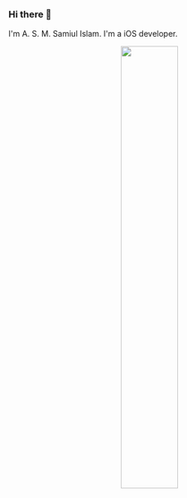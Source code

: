 ### Hi there 👋
I'm A. S. M. Samiul Islam. I'm a iOS developer.

<p align="center">
<img src="https://github-readme-streak-stats.herokuapp.com/?user=SamiIslam03&hide_border=false&theme=react" width="45%"/>
</p>

<!--
**SamiIslam03/SamiIslam03** is a ✨ _special_ ✨ repository because its `README.md` (this file) appears on your GitHub profile.

Here are some ideas to get you started:

- 🔭 I’m currently working on ...
- 🌱 I’m currently learning ...
- 👯 I’m looking to collaborate on ...
- 🤔 I’m looking for help with ...
- 💬 Ask me about ...
- 📫 How to reach me: ...
- 😄 Pronouns: ...
- ⚡ Fun fact: ...
-->
